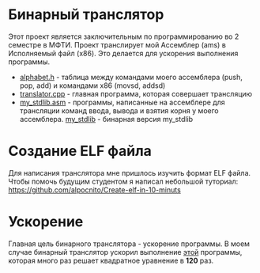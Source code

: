 # Бинарный транслятор
Этот проект является заключительным по программированию во 2 семестре в МФТИ. Проект транслирует мой Ассемблер (ams) в Исполняемый файл (x86). Это делается для ускорения выполнения программы.

* [alphabet.h](../RealAsmTranslator/alphabet.h) - таблица между командами моего ассемблера (push, pop, add) и командами x86 (movsd, addsd)
* [translator.cpp](../RealAsmTranslator/translator.cpp) - главная программа, которая совершает трансляцию
* [my_stdlib.asm](../RealAsmTranslator/communication_funcs/my_stdlib.asm) - программы, написанные на ассемблере для трансляции команд ввода, вывода и взятия корня у моего ассемблера. [my_stdlib](../RealAsmTranslator/communication_funcs/my_stdlib) - бинарная версия my_stdlib

# Создание ELF файла
Для написания транслятора мне пришлось изучить формат ELF файла. Чтобы помочь будущим студентом я написал небольшой туториал: https://github.com/alpocnito/Create-elf-in-10-minuts

# Ускорение
Главная цель бинарного транслятора - ускорение программы. В моем случае бинарный транслятор ускорил выполнение [этой](../../1_semestr/Processor/long_square_prog) программы, которая много раз решает квадратное уравнение в **120** раз. 
